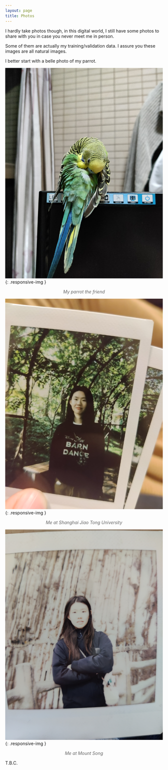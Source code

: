 ```yaml
---
layout: page
title: Photos
---
```


I hardly take photos though, in this digital world, I still have some photos to share with you in case you never meet me in person.<br>

Some of them are actually my training/validation data. I assure you these images are all natural images.<br>

I better start with a belle photo of my parrot.<br>

<style>
.responsive-img { max-width: 80%; height: auto; margin: 0 auto; display: block; }
.img-caption { text-align: center; font-style: italic; color: #666; }
</style>

![My parrot](photos/parrot1.jpg){: .responsive-img }
<p class="img-caption">My parrot the friend</p>

![Me at Shanghai Jiao Tong University](photos/yiling_in_sjtu.jpg){: .responsive-img }
<p class="img-caption">Me at Shanghai Jiao Tong University</p>

![Me at Mount Song](photos/mount_song.jpg){: .responsive-img }
<p class="img-caption">Me at Mount Song</p>

T.B.C.
